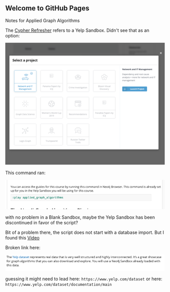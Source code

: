 ## Welcome to GitHub Pages

Notes for Applied Graph Algorithms

The [Cypher Refresher](https://neo4j.com/graphacademy/online-training/applied-graph-algorithms/part-1/) refers to a Yelp Sandbox. Didn't see that as an option:

![Image](imgs/sandbox_choices.png)

This command ran:

![Image](imgs/yelp_play_cmd.png)

with no problem in a Blank Sandbox, maybe the Yelp Sandbox has been discontinued in favor of the script?

Bit of a problem there, the script does not start with a database import. But I found this [Video](https://www.youtube.com/watch?v=7f2Tdn94JhY&feature=youtu.be)

Broken link here:

![Image](imgs/yelp_dataset_link.png)

guessing it might need to lead here: `https://www.yelp.com/dataset`
or here: `https://www.yelp.com/dataset/documentation/main`
